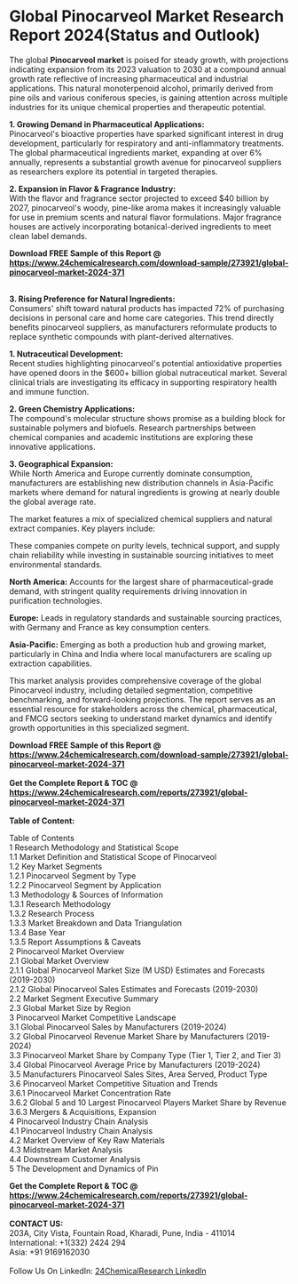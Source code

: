 <h1>Global Pinocarveol Market Research Report 2024(Status and Outlook)</h1><p>The global <strong>Pinocarveol market</strong> is poised for steady growth, with projections indicating expansion from its 2023 valuation to 2030 at a compound annual growth rate reflective of increasing pharmaceutical and industrial applications. This natural monoterpenoid alcohol, primarily derived from pine oils and various coniferous species, is gaining attention across multiple industries for its unique chemical properties and therapeutic potential.</p><p><strong>1. Growing Demand in Pharmaceutical Applications:</strong><br>
Pinocarveol's bioactive properties have sparked significant interest in drug development, particularly for respiratory and anti-inflammatory treatments. The global pharmaceutical ingredients market, expanding at over 6% annually, represents a substantial growth avenue for pinocarveol suppliers as researchers explore its potential in targeted therapies.</p><p><strong>2. Expansion in Flavor &amp; Fragrance Industry:</strong><br>
With the flavor and fragrance sector projected to exceed $40 billion by 2027, pinocarveol's woody, pine-like aroma makes it increasingly valuable for use in premium scents and natural flavor formulations. Major fragrance houses are actively incorporating botanical-derived ingredients to meet clean label demands.</p><div><b>Download FREE Sample of this Report @ 
            <a href="https://www.24chemicalresearch.com/download-sample/273921/global-pinocarveol-market-2024-371">
            https://www.24chemicalresearch.com/download-sample/273921/global-pinocarveol-market-2024-371</a></b></div><br><p><strong>3. Rising Preference for Natural Ingredients:</strong><br>
Consumers' shift toward natural products has impacted 72% of purchasing decisions in personal care and home care categories. This trend directly benefits pinocarveol suppliers, as manufacturers reformulate products to replace synthetic compounds with plant-derived alternatives.</p><p><strong>1. Nutraceutical Development:</strong><br>
Recent studies highlighting pinocarveol's potential antioxidative properties have opened doors in the $600+ billion global nutraceutical market. Several clinical trials are investigating its efficacy in supporting respiratory health and immune function.</p><p><strong>2. Green Chemistry Applications:</strong><br>
The compound's molecular structure shows promise as a building block for sustainable polymers and biofuels. Research partnerships between chemical companies and academic institutions are exploring these innovative applications.</p><p><strong>3. Geographical Expansion:</strong><br>
While North America and Europe currently dominate consumption, manufacturers are establishing new distribution channels in Asia-Pacific markets where demand for natural ingredients is growing at nearly double the global average rate.</p><p>The market features a mix of specialized chemical suppliers and natural extract companies. Key players include:</p><p>These companies compete on purity levels, technical support, and supply chain reliability while investing in sustainable sourcing initiatives to meet environmental standards.</p><p><strong>North America:</strong> Accounts for the largest share of pharmaceutical-grade demand, with stringent quality requirements driving innovation in purification technologies.</p><p><strong>Europe:</strong> Leads in regulatory standards and sustainable sourcing practices, with Germany and France as key consumption centers.</p><p><strong>Asia-Pacific:</strong> Emerging as both a production hub and growing market, particularly in China and India where local manufacturers are scaling up extraction capabilities.</p><p>This market analysis provides comprehensive coverage of the global Pinocarveol industry, including detailed segmentation, competitive benchmarking, and forward-looking projections. The report serves as an essential resource for stakeholders across the chemical, pharmaceutical, and FMCG sectors seeking to understand market dynamics and identify growth opportunities in this specialized segment.</p><div><b>Download FREE Sample of this Report @ 
            <a href="https://www.24chemicalresearch.com/download-sample/273921/global-pinocarveol-market-2024-371">
            https://www.24chemicalresearch.com/download-sample/273921/global-pinocarveol-market-2024-371</a></b></div><br><div><b>Get the Complete Report & TOC @ 
            <a href="https://www.24chemicalresearch.com/reports/273921/global-pinocarveol-market-2024-371">
            https://www.24chemicalresearch.com/reports/273921/global-pinocarveol-market-2024-371</a></b></div><br>
            <b>Table of Content:</b><p>Table of Contents<br />
1 Research Methodology and Statistical Scope<br />
1.1 Market Definition and Statistical Scope of Pinocarveol<br />
1.2 Key Market Segments<br />
1.2.1 Pinocarveol Segment by Type<br />
1.2.2 Pinocarveol Segment by Application<br />
1.3 Methodology & Sources of Information<br />
1.3.1 Research Methodology<br />
1.3.2 Research Process<br />
1.3.3 Market Breakdown and Data Triangulation<br />
1.3.4 Base Year<br />
1.3.5 Report Assumptions & Caveats<br />
2 Pinocarveol Market Overview<br />
2.1 Global Market Overview<br />
2.1.1 Global Pinocarveol Market Size (M USD) Estimates and Forecasts (2019-2030)<br />
2.1.2 Global Pinocarveol Sales Estimates and Forecasts (2019-2030)<br />
2.2 Market Segment Executive Summary<br />
2.3 Global Market Size by Region<br />
3 Pinocarveol Market Competitive Landscape<br />
3.1 Global Pinocarveol Sales by Manufacturers (2019-2024)<br />
3.2 Global Pinocarveol Revenue Market Share by Manufacturers (2019-2024)<br />
3.3 Pinocarveol Market Share by Company Type (Tier 1, Tier 2, and Tier 3)<br />
3.4 Global Pinocarveol Average Price by Manufacturers (2019-2024)<br />
3.5 Manufacturers Pinocarveol Sales Sites, Area Served, Product Type<br />
3.6 Pinocarveol Market Competitive Situation and Trends<br />
3.6.1 Pinocarveol Market Concentration Rate<br />
3.6.2 Global 5 and 10 Largest Pinocarveol Players Market Share by Revenue<br />
3.6.3 Mergers & Acquisitions, Expansion<br />
4 Pinocarveol Industry Chain Analysis<br />
4.1 Pinocarveol Industry Chain Analysis<br />
4.2 Market Overview of Key Raw Materials<br />
4.3 Midstream Market Analysis<br />
4.4 Downstream Customer Analysis<br />
5 The Development and Dynamics of Pin</p><div><b>Get the Complete Report & TOC @ 
            <a href="https://www.24chemicalresearch.com/reports/273921/global-pinocarveol-market-2024-371">
            https://www.24chemicalresearch.com/reports/273921/global-pinocarveol-market-2024-371</a></b></div><br><b>CONTACT US:</b><br>
            203A, City Vista, Fountain Road, Kharadi, Pune, India - 411014<br>
            International: +1(332) 2424 294<br>
            Asia: +91 9169162030 <br><br>
            Follow Us On LinkedIn: <a href="https://www.linkedin.com/company/24chemicalresearch/">24ChemicalResearch LinkedIn</a>